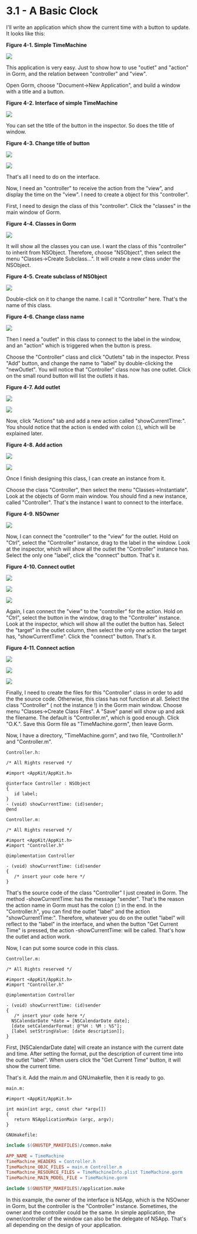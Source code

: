 # 3.1 - A Basic Clock

I'll write an application which show the current time with a button to
update. It looks like this:

<span id="AEN509"></span>

**Figure 4-1. Simple TimeMachine**

![](GSPT_files/OutletAction-01.jpg)

This application is very easy. Just to show how to use "outlet" and
"action" in Gorm, and the relation between "controller" and "view".

Open Gorm, choose "Document&rarr;New Application", and build a window
with a title and a button.

<span id="AEN516"></span>

**Figure 4-2. Interface of simple TimeMachine**

![](GSPT_files/OutletAction-02.jpg)

You can set the title of the button in the inspector. So does the title
of window.

<span id="AEN522"></span>

**Figure 4-3. Change title of button**

![](GSPT_files/OutletAction-03.jpg)

![](GSPT_files/OutletAction-04.jpg)

That's all I need to do on the interface.

Now, I need an "controller" to receive the action from the "view", and
display the time on the "view". I need to create a object for this
"controller".

First, I need to design the class of this "controller". Click the
"classes" in the main window of Gorm.

<span id="AEN533"></span>

**Figure 4-4. Classes in Gorm**

![](GSPT_files/OutletAction-05.jpg)

It will show all the classes you can use. I want the class of this
"controller" to inherit from NSObject. Therefore, choose "NSObject",
then select the menu "Classes&rarr;Create Subclass...". It will create a
new class under the NSObject.

<span id="AEN539"></span>

**Figure 4-5. Create subclass of NSObject**

![](GSPT_files/OutletAction-06.jpg)

Double-click on it to change the name. I call it "Controller" here.
That's the name of this class.

<span id="AEN545"></span>

**Figure 4-6. Change class name**

![](GSPT_files/OutletAction-07.jpg)

Then I need a "outlet" in this class to connect to the label in the
window, and an "action" which is triggered when the button is press.

Choose the "Controller" class and click "Outlets" tab in the inspector.
Press "Add" button, and change the name to "label" by double-clicking
the "newOutlet". You will notice that "Controller" class now has one
outlet. Click on the small round button will list the outlets it has.

<span id="AEN552"></span>

**Figure 4-7. Add outlet**

![](GSPT_files/OutletAction-19.jpg)

![](GSPT_files/OutletAction-21.jpg)

Now, click "Actions" tab and add a new action called "showCurrentTime:".
You should notice that the action is ended with colon (:), which will be
explained later.

<span id="AEN561"></span>

**Figure 4-8. Add action**

![](GSPT_files/OutletAction-20.jpg)

![](GSPT_files/OutletAction-22.jpg)

Once I finish designing this class, I can create an instance from it.

Choose the class "Controller", then select the menu
"Classes&rarr;Instantiate". Look at the objects of Gorm main window. You
should find a new instance, called "Controller". That's the instance I
want to connect to the interface.

<span id="AEN571"></span>

**Figure 4-9. NSOwner**

![](GSPT_files/OutletAction-12.jpg)

Now, I can connect the "controller" to the "view" for the outlet. Hold
on "Ctrl", select the "Controller" instance, drag to the label in the
window. Look at the inspector, which will show all the outlet the
"Controller" instance has. Select the only one "label", click the
"connect" button. That's it.

<span id="AEN577"></span>

**Figure 4-10. Connect outlet**

![](GSPT_files/OutletAction-13.jpg)

![](GSPT_files/OutletAction-14.jpg)

![](GSPT_files/OutletAction-15.jpg)

Again, I can connect the "view" to the "controller" for the action. Hold
on "Ctrl", select the button in the window, drag to the "Controller"
instance. Look at the inspector, which will show all the outlet the
button has. Select the "target" in the outlet column, then select the
only one action the target has, "showCurrentTime". Click the "connect"
button. That's it.

<span id="AEN589"></span>

**Figure 4-11. Connect action**

![](GSPT_files/OutletAction-16.jpg)

![](GSPT_files/OutletAction-17.jpg)

![](GSPT_files/OutletAction-18.jpg)

Finally, I need to create the files for this "Controller" class in order
to add the the source code. Otherwise, this class has not function at
all. Select the class "Controller" ( not the instance !) in the Gorm
main window. Choose menu "Classes&rarr;Create Class Files". A "Save"
panel will show up and ask the filename. The default is "Controller.m",
which is good enough. Click "O.K.". Save this Gorm file as
"TimeMachine.gorm", then leave Gorm.

Now, I have a directory, "TimeMachine.gorm", and two file,
"Controller.h" and "Controller.m".

`Controller.h:`

```objc
/* All Rights reserved */

#import <AppKit/AppKit.h>

@interface Controller : NSObject
{
   id label;
}
- (void) showCurrentTime: (id)sender;
@end
```

`Controller.m:`

```objc
/* All Rights reserved */

#import <AppKit/AppKit.h>
#import "Controller.h"

@implementation Controller

- (void) showCurrentTime: (id)sender
{
   /* insert your code here */
}
```

That's the source code of the class "Controller" I just created in Gorm.
The method -showCurrentTime: has the message "sender". That's the reason
the action name in Gorm must has the colon (:) in the end. In the
"Controller.h", you can find the outlet "label" and the action
"showCurrentTime:". Therefore, whatever you do on the outlet "label"
will reflect to the "label" in the interface, and when the button "Get
Current Time" is pressed, the action -showCurrentTime: will be called.
That's how the outlet and action work.

Now, I can put some source code in this class.

`Controller.m:`

```objc
/* All Rights reserved */

#import <AppKit/AppKit.h>
#import "Controller.h"

@implementation Controller

- (void) showCurrentTime: (id)sender
{
   /* insert your code here */
  NSCalendarDate *date = [NSCalendarDate date];
  [date setCalendarFormat: @"%H : %M : %S"];
  [label setStringValue: [date description]];
}
```

First, \[NSCalendarDate date\] will create an instance with the current
date and time. After setting the format, put the description of current
time into the outlet "label". When users click the "Get Current Time"
button, it will show the current time.

That's it. Add the main.m and GNUmakefile, then it is ready to go.

`main.m:`

```objc
#import <AppKit/AppKit.h>

int main(int argc, const char *argv[]) 
{
   return NSApplicationMain (argc, argv);
}
```

`GNUmakefile:`

```makefile
include $(GNUSTEP_MAKEFILES)/common.make

APP_NAME = TimeMachine
TimeMachine_HEADERS = Controller.h
TimeMachine_OBJC_FILES = main.m Controller.m
TimeMachine_RESOURCE_FILES = TimeMachineInfo.plist TimeMachine.gorm
TimeMachine_MAIN_MODEL_FILE = TimeMachine.gorm

include $(GNUSTEP_MAKEFILES)/application.make
```

In this example, the owner of the interface is NSApp, which is the
NSOwner in Gorm, but the controller is the "Controller" instance.
Sometimes, the owner and the controller could be the same. In simple
application, the owner/controller of the window can also be the delegate
of NSApp. That's all depending on the design of your application.